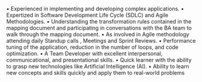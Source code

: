 • Experienced in implementing and developing complex applications. 
• Expertized in Software Development Life Cycle (SDLC) and Agile Methodologies. 
• Understanding the transformation rules contained in the mapping document and participating in 
 conversations with the BA team to walk through the mapping document.
• As involved in Agile methodology attending daily Standup calls , Meetings and Sprint Reviews.
• Performance tuning of the application, reduction in the number of loops, and code optimization.
• A Team Developer with excellent interpersonal, communicational, and presentational skills.
• Quick learner with the ability to grasp new technologies like Artificial Intelligence (AI). 
• Ability to learn new concepts and skills quickly and apply them to real-world problems



<!---
RajaPSJ/RajaPSJ is a ✨ special ✨ repository because its `README.md` (this file) appears on your GitHub profile.
You can click the Preview link to take a look at your changes.
--->
